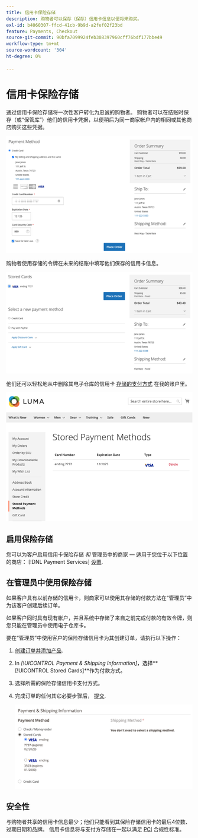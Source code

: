 ```yaml
---
title: 信用卡保险存储
description: 购物者可以保存（保存）信用卡信息以便将来购买。
exl-id: b4060307-ffcd-41cb-9b9d-a2fef02f23bd
feature: Payments, Checkout
source-git-commit: 90bfa7099924feb308397960cff76bdf177bbe49
workflow-type: tm+mt
source-wordcount: '304'
ht-degree: 0%

---
```


# 信用卡保险存储

通过信用卡保险存储将一次性客户转化为忠诚的购物者。 购物者可以在结账时保存（或“保管库”）他们的信用卡凭据，以便稍后为同一商家帐户内的相同或其他商店购买这些凭据。

![保存他们的信用卡以供将来使用](assets/save-card-for-later.png)

购物者使用存储的令牌在未来的结账中填写他们保存的信用卡信息。

![使用存储的凭据进行将来购买](assets/use-stored-card.png)

他们还可以轻松地从中删除其电子仓库的信用卡 [存储的支付方式](https://docs.magento.com/user-guide/customers/account-dashboard-stored-payment-methods.html) 在我的账户里。

![我的帐户中存储的付款方法](assets/stored-payment-methods.png)

## 启用保险存储

您可以为客户启用信用卡保险存储 _和_ 管理员中的商家 — 适用于您位于以下位置的商店： [!DNL Payment Services] [设置](settings.md#card-vaulting).

## 在管理员中使用保险存储

如果客户具有以前存储的信用卡，则商家可以使用其存储的付款方法在“管理员”中为该客户创建后续订单。

如果客户同时具有现有帐户，并且系统中存储了来自之前完成付款的有效令牌，则您只能在管理员中使用电子仓库卡。

要在“管理员”中使用客户的保险存储信用卡为其创建订单，请执行以下操作：

1. [创建订单并添加产品](https://experienceleague.adobe.com/docs/commerce-admin/stores-sales/point-of-purchase/assist/customer-account-create-order.html).
1. In _[!UICONTROL Payment & Shipping Information]_，选择&#x200B;**[!UICONTROL Stored Cards]**作为付款方式。
1. 选择所需的保险存储信用卡支付方式。
1. 完成订单的任何其它必要步骤后， [提交](https://experienceleague.adobe.com/docs/commerce-admin/stores-sales/point-of-purchase/assist/customer-account-create-order.html?lang=en#step-3%3A-submit-the-order).

   ![在管理员中为客户使用保险存储信用卡](assets/admin-vaultedcard.png)

## 安全性

与购物者共享的信用卡信息最少；他们只能看到其保险存储信用卡的最后4位数、过期日期和品牌。 信用卡信息将与支付方存储在一起以满足 [PCI](security.md#PCI-compliance) 合规性标准。
